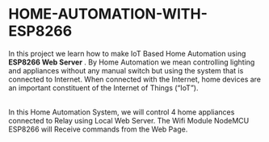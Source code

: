 # HOME-AUTOMATION-WITH-ESP8266
In this project we learn how to make IoT Based Home Automation using **ESP8266 Web Server** . By Home Automation we mean controlling lighting and appliances without any manual switch but using the system that is connected to Internet. When connected with the Internet, home devices are an important constituent of the Internet of Things (“IoT”).
<br>
<br>

In this Home Automation System, we will control 4 home appliances connected to Relay using Local Web Server. The Wifi Module NodeMCU ESP8266 will Receive commands from the Web Page.
